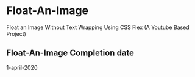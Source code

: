 # Float-An-Image
Float an Image Without Text Wrapping Using CSS Flex (A Youtube Based Project)

## Float-An-Image Completion date
1-april-2020
